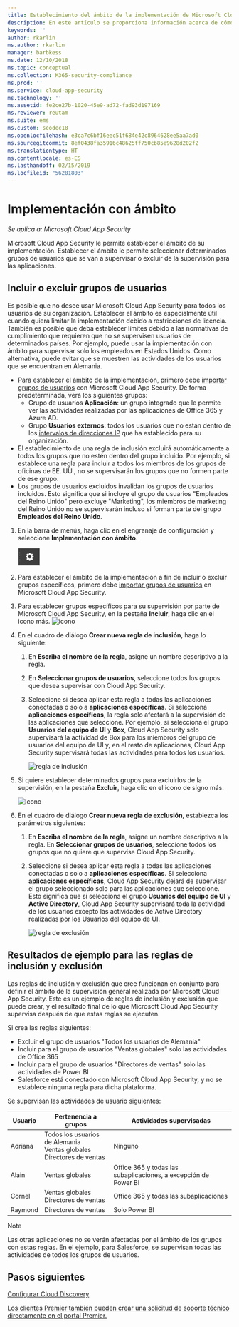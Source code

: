 ```yaml
---
title: Establecimiento del ámbito de la implementación de Microsoft Cloud App Security
description: En este artículo se proporciona información acerca de cómo definir el ámbito de la implementación de Cloud App Security, incluyendo o excluyendo usuarios o grupos específicos.
keywords: ''
author: rkarlin
ms.author: rkarlin
manager: barbkess
ms.date: 12/10/2018
ms.topic: conceptual
ms.collection: M365-security-compliance
ms.prod: ''
ms.service: cloud-app-security
ms.technology: ''
ms.assetid: fe2ce27b-1020-45e9-ad72-fad93d197169
ms.reviewer: reutam
ms.suite: ems
ms.custom: seodec18
ms.openlocfilehash: e3ca7c6bf16eec51f684e42c8964628ee5aa7ad0
ms.sourcegitcommit: 8ef0438fa35916c48625ff750cb85e9628d202f2
ms.translationtype: HT
ms.contentlocale: es-ES
ms.lasthandoff: 02/15/2019
ms.locfileid: "56281803"
---
```

# Implementación con ámbito <a name="scoped-deployment"></a> 

*Se aplica a: Microsoft Cloud App Security*

Microsoft Cloud App Security le permite establecer el ámbito de su implementación. Establecer el ámbito le permite seleccionar determinados grupos de usuarios que se van a supervisar o excluir de la supervisión para las aplicaciones.

## <a name="include-or-exclude-user-groups"></a>Incluir o excluir grupos de usuarios

Es posible que no desee usar Microsoft Cloud App Security para todos los usuarios de su organización. Establecer el ámbito es especialmente útil cuando quiera limitar la implementación debido a restricciones de licencia. También es posible que deba establecer límites debido a las normativas de cumplimiento que requieren que no se supervisen usuarios de determinados países. Por ejemplo, puede usar la implementación con ámbito para supervisar solo los empleados en Estados Unidos. Como alternativa, puede evitar que se muestren las actividades de los usuarios que se encuentran en Alemania.

- Para establecer el ámbito de la implementación, primero debe [importar grupos de usuarios](user-groups.md) con Microsoft Cloud App Security. De forma predeterminada, verá los siguientes grupos:
    - Grupo de usuarios **Aplicación**: un grupo integrado que le permite ver las actividades realizadas por las aplicaciones de Office 365 y Azure AD.
    - Grupo **Usuarios externos**: todos los usuarios que no están dentro de los [intervalos de direcciones IP](ip-tags.md) que ha establecido para su organización.
- El establecimiento de una regla de inclusión excluirá automáticamente a todos los grupos que no estén dentro del grupo incluido. Por ejemplo, si establece una regla para incluir a todos los miembros de los grupos de oficinas de EE. UU., no se supervisarán los grupos que no formen parte de ese grupo.
- Los grupos de usuarios excluidos invalidan los grupos de usuarios incluidos. Esto significa que si incluye el grupo de usuarios "Empleados del Reino Unido" pero excluye "Marketing", los miembros de marketing del Reino Unido no se supervisarán incluso si forman parte del grupo **Empleados del Reino Unido**.

1. En la barra de menús, haga clic en el engranaje de configuración y seleccione **Implementación con ámbito**.  

    ![icono de configuración](./media/settings-icon.png "settings icon")

2. Para establecer el ámbito de la implementación a fin de incluir o excluir grupos específicos, primero debe [importar grupos de usuarios](user-groups.md) en Microsoft Cloud App Security. 

3. Para establecer grupos específicos para su supervisión por parte de Microsoft Cloud App Security, en la pestaña **Incluir**, haga clic en el icono más. 
    ![icono](./media/plus-icon.png)

4. En el cuadro de diálogo **Crear nueva regla de inclusión**, haga lo siguiente:

    1. En **Escriba el nombre de la regla**, asigne un nombre descriptivo a la regla.
    2. En **Seleccionar grupos de usuarios**, seleccione todos los grupos que desea supervisar con Cloud App Security.
    3. Seleccione si desea aplicar esta regla a todas las aplicaciones conectadas o solo a **aplicaciones específicas**. Si selecciona **aplicaciones específicas**, la regla solo afectará a la supervisión de las aplicaciones que seleccione. Por ejemplo, si selecciona el grupo **Usuarios del equipo de UI** y **Box**, Cloud App Security solo supervisará la actividad de Box para los miembros del grupo de usuarios del equipo de UI y, en el resto de aplicaciones, Cloud App Security supervisará todas las actividades para todos los usuarios.
     
        ![regla de inclusión](./media/include-rule.png)

5. Si quiere establecer determinados grupos para excluirlos de la supervisión, en la pestaña **Excluir**, haga clic en el icono de signo más. 
    
   ![icono](./media/plus-icon.png)

6. En el cuadro de diálogo **Crear nueva regla de exclusión**, establezca los parámetros siguientes:

    1. En **Escriba el nombre de la regla**, asigne un nombre descriptivo a la regla.
    En **Seleccionar grupos de usuarios**, seleccione todos los grupos que no quiere que supervise Cloud App Security.
    2. Seleccione si desea aplicar esta regla a todas las aplicaciones conectadas o solo a **aplicaciones específicas**. Si selecciona **aplicaciones específicas**, Cloud App Security dejará de supervisar el grupo seleccionado solo para las aplicaciones que seleccione. Esto significa que si selecciona el grupo **Usuarios del equipo de UI** y **Active Directory**, Cloud App Security supervisará toda la actividad de los usuarios excepto las actividades de Active Directory realizadas por los Usuarios del equipo de UI.
    
       ![regla de exclusión](./media/exclude-rule.png)

## <a name="example-results-for-include-and-exclude-rules"></a>Resultados de ejemplo para las reglas de inclusión y exclusión

Las reglas de inclusión y exclusión que cree funcionan en conjunto para definir el ámbito de la supervisión general realizada por Microsoft Cloud App Security. Este es un ejemplo de reglas de inclusión y exclusión que puede crear, y el resultado final de lo que Microsoft Cloud App Security supervisa después de que estas reglas se ejecuten.

Si crea las reglas siguientes:

- Excluir el grupo de usuarios "Todos los usuarios de Alemania"
- Incluir para el grupo de usuarios "Ventas globales" solo las actividades de Office 365
- Incluir para el grupo de usuarios "Directores de ventas" solo las actividades de Power BI
- Salesforce está conectado con Microsoft Cloud App Security, y no se establece ninguna regla para dicha plataforma.

Se supervisan las actividades de usuario siguientes:

|Usuario|Pertenencia a grupos|Actividades supervisadas|
|----|----|----|
|Adriana|Todos los usuarios de Alemania<br>Ventas globales<br>Directores de ventas|Ninguno|
|Alain|Ventas globales|Office 365 y todas las subaplicaciones, a excepción de Power BI|
|Cornel|Ventas globales<br>Directores de ventas|Office 365 y todas las subaplicaciones|
|Raymond|Directores de ventas|Solo Power BI|

> [!NOTE] 
> Las otras aplicaciones no se verán afectadas por el ámbito de los grupos con estas reglas.
> En el ejemplo, para Salesforce, se supervisan todas las actividades de todos los grupos de usuarios.

## <a name="next-steps"></a>Pasos siguientes  
[Configurar Cloud Discovery](set-up-cloud-discovery.md)   

[Los clientes Premier también pueden crear una solicitud de soporte técnico directamente en el portal Premier.](https://premier.microsoft.com/)  
  
  
